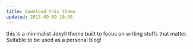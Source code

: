 ```yaml
---
title: download this theme
updated: 2015-09-09 10:38
---
```


this is a minimalist Jekyll theme built to focus on writing stuffs that matter. Suitable to be used as a personal blog!
